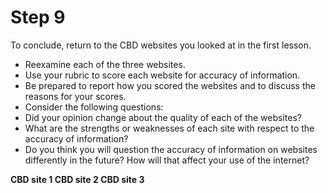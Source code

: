 # Step 9

To conclude, return to the CBD websites you looked at in the first lesson. 

- Reexamine each of the three websites.
- Use your rubric to score each website for accuracy of information.
- Be prepared to report how you scored the websites and to discuss the reasons for your scores.
- Consider the following questions: 
- Did your opinion change about the quality of each of the websites? 
- What are the strengths or weaknesses of each site with respect to the accuracy of information? 
- Do you think you will question the accuracy of information on websites differently in the future? How will that affect your use of the internet?


**CBD site 1    CBD site 2    CBD site 3**
<!-- needs link -->